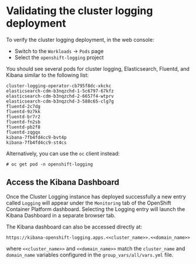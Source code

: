 # Validating the cluster logging deployment

To verify the cluster logging deployment, in the web console:

- Switch to the `Workloads` -> `Pods` page
- Select the `openshift-logging` project

You should see several pods for cluster logging, Elasticsearch, Fluentd, and Kibana similar to the following list:

```
cluster-logging-operator-cb795f8dc-xkckc
elasticsearch-cdm-b3nqzchd-1-5c6797-67kfz
elasticsearch-cdm-b3nqzchd-2-6657f4-wtprv
elasticsearch-cdm-b3nqzchd-3-588c65-clg7g
fluentd-2c7dg
fluentd-9z7kk
fluentd-br7r2
fluentd-fn2sb
fluentd-pb2f8
fluentd-zqgqx
kibana-7fb4fd4cc9-bvt4p
kibana-7fb4fd4cc9-st4cs
```

Alternatively, you can use the `oc` client instead:

```
# oc get pod -n openshift-logging
```

## Access the Kibana Dashboard

Once the Cluster Logging instance has deployed successfully a new entry called `Logging` will appear under the
`Monitoring` tab of the OpenShift Container Platform dashboard. Selecting the Logging entry will launch the 
Kibana Dashboard in a separate browser tab.

The Kibana dashboard can also be accessed directly at: 
```
https://kibana-openshift-logging.apps.<<cluster_name>>.<<domain_name>>
```
 where `<<cluster_name>>` and `<<domain_name>>` match the `cluster_name` and `domain_name` variables configured in the `group_vars/all/vars.yml` file.


